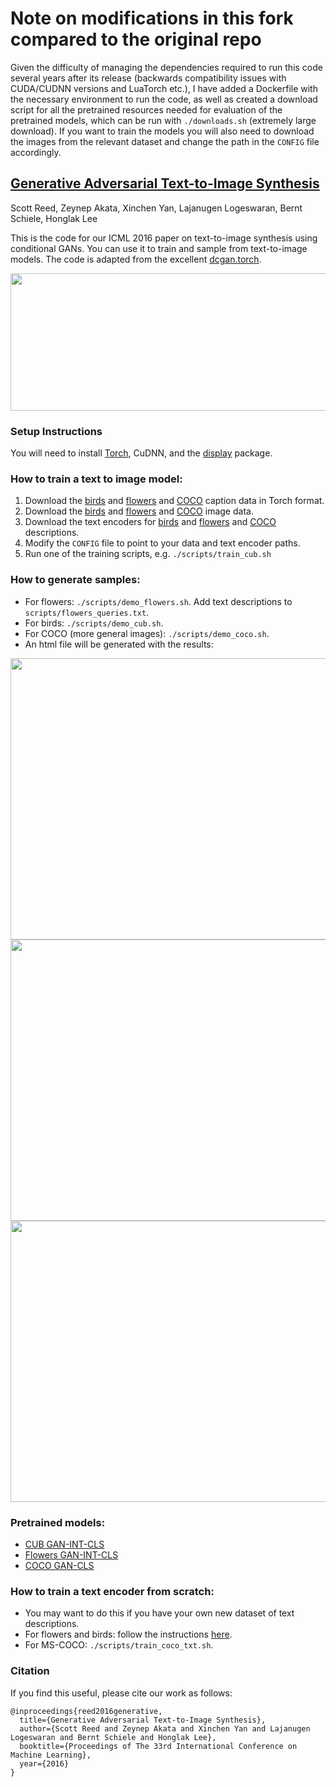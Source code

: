 # Note on modifications in this fork compared to the original repo
Given the difficulty of managing the dependencies required to run this code several years after its release (backwards compatibility issues with CUDA/CUDNN versions and LuaTorch etc.), I have added a Dockerfile with the necessary environment to run the code, as well as created a download script for all the pretrained resources needed for evaluation of the pretrained models, which can be run with ```./downloads.sh``` (extremely large download). If you want to train the models you will also need to download the images from the relevant dataset and change the path in the ```CONFIG``` file accordingly.

## <a href="http://arxiv.org/abs/1605.05396">Generative Adversarial Text-to-Image Synthesis</a>
Scott Reed, Zeynep Akata, Xinchen Yan, Lajanugen Logeswaran, Bernt Schiele, Honglak Lee

This is the code for our ICML 2016 paper on text-to-image synthesis using conditional GANs. You can use it to train and sample from  text-to-image models. The code is adapted from the excellent [dcgan.torch](https://github.com/soumith/dcgan.torch).

<img src="images/dcgan_network.jpg" width="900px" height="220px"/>

### Setup Instructions

You will need to install [Torch](http://torch.ch/docs/getting-started.html), CuDNN, and the [display](https://github.com/szym/display) package.

### How to train a text to image model:

1. Download the [birds](https://drive.google.com/file/d/0B0ywwgffWnLLLUc2WHYzM0Q2eWc/view?usp=sharing) and [flowers](https://drive.google.com/file/d/0B0ywwgffWnLLMl9uOU91MV80cVU/view?usp=sharing) and [COCO](https://drive.google.com/open?id=0B0ywwgffWnLLamltREhDRjlaT3M) caption data in Torch format.
2. Download the [birds](http://www.vision.caltech.edu/visipedia/CUB-200-2011.html) and [flowers](http://www.robots.ox.ac.uk/~vgg/data/flowers/102) and [COCO](http://mscoco.org/dataset/#download) image data.
3. Download the text encoders for [birds](https://drive.google.com/open?id=0B0ywwgffWnLLU0F3UHA3NzFTNEE) and [flowers](https://drive.google.com/open?id=0B0ywwgffWnLLZUt0UmQ1LU1oWlU) and [COCO](https://drive.google.com/open?id=0B0ywwgffWnLLeVNmVVV6OHBDUFE) descriptions.
4. Modify the `CONFIG` file to point to your data and text encoder paths.
5. Run one of the training scripts, e.g. `./scripts/train_cub.sh`

### How to generate samples:

* For flowers: `./scripts/demo_flowers.sh`. Add text descriptions to `scripts/flowers_queries.txt`.
* For birds: `./scripts/demo_cub.sh`.
* For COCO (more general images): `./scripts/demo_coco.sh`.
* An html file will be generated with the results:

<img src="images/coco_samples.jpg" width="900px" height="450px"/>
<img src="images/flowers_samples.jpg" width="900px" height="450px"/>
<img src="images/cub_samples.jpg" width="900px" height="450px"/>

### Pretrained models:

* [CUB GAN-INT-CLS](https://drive.google.com/open?id=0B0ywwgffWnLLSW84ZXRjdXhObzQ)
* [Flowers GAN-INT-CLS](https://drive.google.com/open?id=0B0ywwgffWnLLV0U4MGwzZ2JKT3c)
* [COCO GAN-CLS](https://drive.google.com/open?id=0B0ywwgffWnLLT0JqcEFrOG1iVVk)

### How to train a text encoder from scratch:

* You may want to do this if you have your own new dataset of text descriptions.
* For flowers and birds: follow the instructions [here](https://github.com/reedscot/cvpr2016).
* For MS-COCO: `./scripts/train_coco_txt.sh`.

### Citation

If you find this useful, please cite our work as follows:

```
@inproceedings{reed2016generative,
  title={Generative Adversarial Text-to-Image Synthesis},
  author={Scott Reed and Zeynep Akata and Xinchen Yan and Lajanugen Logeswaran and Bernt Schiele and Honglak Lee},
  booktitle={Proceedings of The 33rd International Conference on Machine Learning},
  year={2016}
}
```
